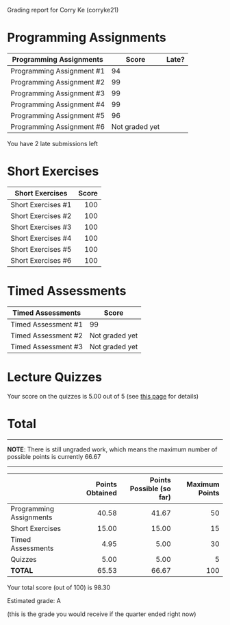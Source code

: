 Grading report for Corry Ke (corryke21)

Programming Assignments
=======================

|  Programming Assignments  |     Score      | Late? |
|---------------------------|----------------|-------|
| Programming Assignment #1 |             94 |       |
| Programming Assignment #2 |             99 |       |
| Programming Assignment #3 |             99 |       |
| Programming Assignment #4 |             99 |       |
| Programming Assignment #5 |             96 |       |
| Programming Assignment #6 | Not graded yet |       |

You have 2 late submissions left


Short Exercises
===============

|  Short Exercises   | Score |
|--------------------|------:|
| Short Exercises #1 |   100 |
| Short Exercises #2 |   100 |
| Short Exercises #3 |   100 |
| Short Exercises #4 |   100 |
| Short Exercises #5 |   100 |
| Short Exercises #6 |   100 |


Timed Assessments
=================

|  Timed Assessments  |     Score      |
|---------------------|----------------|
| Timed Assessment #1 |             99 |
| Timed Assessment #2 | Not graded yet |
| Timed Assessment #3 | Not graded yet |


Lecture Quizzes
===============

Your score on the quizzes is 5.00 out of 5 (see [this page](lecture-details.md) for details)


Total
=====

---

**NOTE**: There is still ungraded work, which means the maximum
number of possible points is currently 66.67

---

|                         | Points Obtained | Points Possible (so far) | Maximum Points |
|-------------------------|----------------:|-------------------------:|---------------:|
| Programming Assignments |           40.58 |                    41.67 |             50 |
| Short Exercises         |           15.00 |                    15.00 |             15 |
| Timed Assessments       |            4.95 |                     5.00 |             30 |
| Quizzes                 |            5.00 |                     5.00 |              5 |
| **TOTAL**               |           65.53 |                    66.67 |            100 |

Your total score (out of 100) is 98.30

Estimated grade: A

(this is the grade you would receive if the quarter ended right now)

